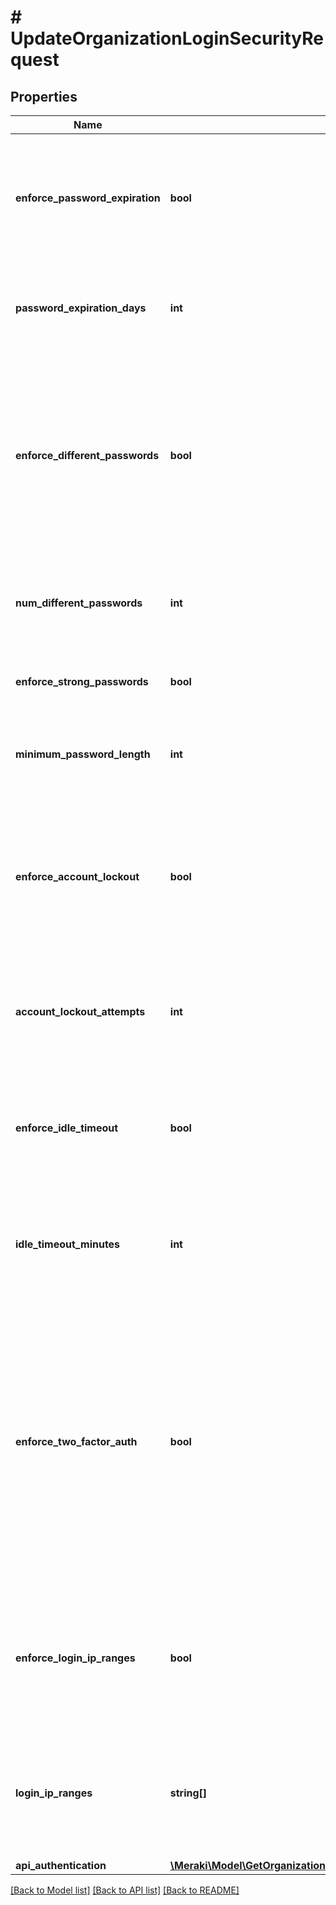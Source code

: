 # # UpdateOrganizationLoginSecurityRequest

## Properties

Name | Type | Description | Notes
------------ | ------------- | ------------- | -------------
**enforce_password_expiration** | **bool** | Boolean indicating whether users are forced to change their password every X number of days. | [optional]
**password_expiration_days** | **int** | Number of days after which users will be forced to change their password. | [optional]
**enforce_different_passwords** | **bool** | Boolean indicating whether users, when setting a new password, are forced to choose a new password that is different from any past passwords. | [optional]
**num_different_passwords** | **int** | Number of recent passwords that new password must be distinct from. | [optional]
**enforce_strong_passwords** | **bool** | Deprecated. Values of &#39;false&#39; are always ignored. | [optional]
**minimum_password_length** | **int** | Minimum number of characters required in admins&#39; passwords. | [optional]
**enforce_account_lockout** | **bool** | Boolean indicating whether users&#39; Dashboard accounts will be locked out after a specified number of consecutive failed login attempts. | [optional]
**account_lockout_attempts** | **int** | Number of consecutive failed login attempts after which users&#39; accounts will be locked. | [optional]
**enforce_idle_timeout** | **bool** | Boolean indicating whether users will be logged out after being idle for the specified number of minutes. | [optional]
**idle_timeout_minutes** | **int** | Number of minutes users can remain idle before being logged out of their accounts. | [optional]
**enforce_two_factor_auth** | **bool** | Boolean indicating whether users in this organization will be required to use an extra verification code when logging in to Dashboard. This code will be sent to their mobile phone via SMS, or can be generated by the authenticator application. | [optional]
**enforce_login_ip_ranges** | **bool** | Boolean indicating whether organization will restrict access to Dashboard (including the API) from certain IP addresses. | [optional]
**login_ip_ranges** | **string[]** | List of acceptable IP ranges. Entries can be single IP addresses, IP address ranges, and CIDR subnets. | [optional]
**api_authentication** | [**\Meraki\Model\GetOrganizationLoginSecurity200ResponseApiAuthentication**](GetOrganizationLoginSecurity200ResponseApiAuthentication.md) |  | [optional]

[[Back to Model list]](../../README.md#models) [[Back to API list]](../../README.md#endpoints) [[Back to README]](../../README.md)
